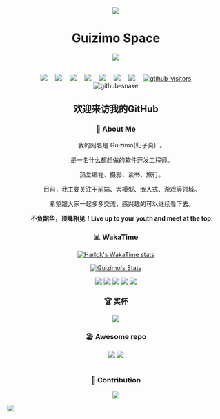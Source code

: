 <div align="center">
<img src="https://cdn.jsdelivr.net/gh/guizimo/guizimo/assets/images/Bottom_up.svg" />

<h1>Guizimo Space</h1>

<!-- 主页图片 -->
<img src="https://cdn.jsdelivr.net/gh/guizimo/guizimo/assets/images/header.png" /><br>
</br>
</div>

<div align="center">
<!-- profile logo 个人资料徽标 -->
  <div align="center">
    <a href="https://blog.guizimo.com/"><img src="https://img.shields.io/badge/Website-博客-blue" /></a>&emsp;
    <a href="https://juejin.cn/user/3412492674665367"><img src="https://img.shields.io/badge/Juejin-掘金-1F80FF" /></a>&emsp;
    <a href="https://www.youtube.com/@guizimo"><img src="https://img.shields.io/badge/YouTube-油管-c32136" /></a>&emsp;
    <a href="https://blog.guizimo.com"><img src="https://img.shields.io/badge/WeChat-微信-07c160" /></a>&emsp;
    <a href="https://space.bilibili.com/247071507"><img src="https://img.shields.io/badge/Bilibili-B站-ff69b4" /></a>&emsp;
    <a href="https://guizimo.blog.csdn.net"><img src="https://img.shields.io/badge/CSDN-CSDN-c32136" /></a>&emsp;
    <a href="https://www.zhihu.com/people/guizimo"><img src="https://img.shields.io/badge/Zhihu-知乎-blue" /></a>&emsp;
    <!-- visitor statistics logo 访问量统计徽标 -->
    <a href="https://github.com/guizimo"><img src="https://komarev.com/ghpvc/?username=guizimo&label=Visitors&color=red&style=flat&logo=github" alt="gtihub-visitors" /></a>
  </div>
<!-- Snake Code Contribution Map 贪吃蛇代码贡献图 -->
<picture>
  <source media="(prefers-color-scheme: dark)" srcset="https://cdn.jsdelivr.net/gh/guizimo/guizimo/profile-snake-contrib/github-contribution-grid-snake-dark.svg" />
  <source media="(prefers-color-scheme: light)" srcset="https://cdn.jsdelivr.net/gh/guizimo/guizimo/profile-snake-contrib/github-contribution-grid-snake.svg" />
  <img alt="github-snake" src="https://cdn.jsdelivr.net/gh/guizimo/guizimo/profile-snake-contrib/github-contribution-grid-snake-dark.svg" />
</picture>
</div>

<div align="center">
    <h2>欢迎来访我的GitHub</h2>

<!-- About me 关于我 -->
###  🙋 About Me

<p>&emsp;&emsp;我的网名是`Guizimo(归子莫)` 。</p>
<p>&emsp;&emsp;是一名什么都想做的软件开发工程师。</p>
<p>&emsp;&emsp;热爱编程、摄影、读书、旅行。</p>
<p>&emsp;&emsp;目前，我主要关注于前端、大模型、嵌入式、游戏等领域。</p>
<p>&emsp;&emsp;希望跟大家一起多多交流，感兴趣的可以继续看下去。</p>
<p><strong>&emsp;&emsp;不负韶华，顶峰相见！Live up to your youth and meet at the top.</strong></p>

<!-- wakatime 统计 -->
### 📊 WakaTime
[![Harlok's WakaTime stats](https://github-readme-stats.vercel.app/api/wakatime?username=guizimo)](https://github.com/guizimo/guizimo)
<p align="center">
  <a href="https://github.com/guizimo" class="rich-diff-level-one">
    <img src="https://readme-stats-server-jackcc.vercel.app/api?username=guizimo&title_color=333&text_color=777" alt="Guizimo's Stats" >
    <!-- &hide=issues
    <img src="https://github-readme-stats.vercel.app/api?username=guizimo&hide=issues&title_color=333&text_color=777" alt="Guizimo's Stats" >
    -->
  </a>
</p>

<p align="center">
  <a href="https://github.com/guizimo">
    <img src="https://badges.strrl.dev/visits/guizimo/guizimo?style=flat-square&color=black&logo=github">
  </a>
  <a href="https://github.com/guizimo">
    <img src="https://badges.strrl.dev/years/guizimo?style=flat-square&color=black&logo=github">
  </a>
  <a href="https://github.com/guizimo?tab=repositories">
    <img src="https://badges.strrl.dev/repos/guizimo?style=flat-square&color=black&logo=github">
  </a>
  <a href="https://gist.github.com/guizimo">
    <img src="https://badges.strrl.dev/gists/guizimo?style=flat-square&color=black&logo=github">
  </a>
  <a href="https://github.com/guizimo">
    <img src="https://badges.strrl.dev/commits/monthly/guizimo?style=flat-square&color=black&logo=github">
  </a>
</p>



### 🏆 奖杯
<!-- GitHub 奖杯🏆 -->
<img  src="https://github-profile-trophy.vercel.app/?username=guizimo&theme=gruvbox&row=1&column=7&no-frame=true&no-bg=true" /><br>

### 🏖️ Awesome repo
<!-- Awesome repo 比较好的仓库-->
<a href="https://github.com/guizimo/gzm-browser">
<img src="https://github-readme-stats-git-masterrstaa-rickstaa.vercel.app/api/pin/?username=guizimo&repo=gzm-browser&theme=dark&bg_color=121212&hide_border=true" /></a>
<a href="https://github.com/guizimo/tl-admin">
<img src="https://github-readme-stats-git-masterrstaa-rickstaa.vercel.app/api/pin/?username=guizimo&repo=tl-admin&theme=dark&bg_color=121212&hide_border=true" /></a><br><br>

### 🚗  Contribution
<!-- profile-3d-contrib 3D贡献图-->
<img src="https://cdn.jsdelivr.net/gh/guizimo/guizimo/profile-3d-contrib/profile-night-rainbow.svg" />

</div>






<img src="https://cdn.jsdelivr.net/gh/guizimo/guizimo/assets/images/Bottom_down.svg" /><br>

